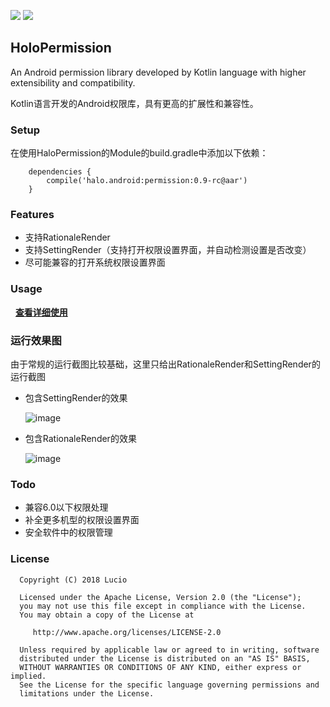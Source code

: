 ![](https://img.shields.io/github/release/SupLuo/HaloPermission.svg)
![](https://img.shields.io/github/license/SupLuo/HaloPermission.svg)
## HoloPermission
An Android permission library developed by Kotlin language with higher extensibility and compatibility.

Kotlin语言开发的Android权限库，具有更高的扩展性和兼容性。


### Setup

在使用HaloPermission的Module的build.gradle中添加以下依赖：
```
    dependencies {
        compile('halo.android:permission:0.9-rc@aar')
    }

```

### Features
* 支持RationaleRender
* 支持SettingRender（支持打开权限设置界面，并自动检测设置是否改变）
* 尽可能兼容的打开系统权限设置界面


### Usage
  
**[查看详细使用](https://github.com/SupLuo/HoloPermission/blob/master/doc/README_USAGE.md)**

### 运行效果图
由于常规的运行截图比较基础，这里只给出RationaleRender和SettingRender的运行截图
* 包含SettingRender的效果

    ![image](https://github.com/SupLuo/HaloPermission/blob/master/doc/setting_render.gif?raw=true)
* 包含RationaleRender的效果

    ![image](https://github.com/SupLuo/HaloPermission/blob/master/doc/rationale_render.gif?raw=true)
### Todo
* 兼容6.0以下权限处理
* 补全更多机型的权限设置界面
* 安全软件中的权限管理

### License

```
  Copyright (C) 2018 Lucio

  Licensed under the Apache License, Version 2.0 (the "License");
  you may not use this file except in compliance with the License.
  You may obtain a copy of the License at

     http://www.apache.org/licenses/LICENSE-2.0

  Unless required by applicable law or agreed to in writing, software
  distributed under the License is distributed on an "AS IS" BASIS,
  WITHOUT WARRANTIES OR CONDITIONS OF ANY KIND, either express or implied.
  See the License for the specific language governing permissions and
  limitations under the License.

```
